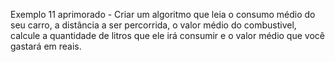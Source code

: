 Exemplo 11 aprimorado - Criar um algoritmo que leia o consumo médio do seu carro, a distância a ser percorrida, o valor médio do combustivel, calcule a quantidade de litros que ele irá consumir e o valor médio que você gastará em reais.